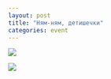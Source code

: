 ```yaml
---
layout: post
title: "Ням-ням, детишечки"
categories: event
---
```

![](https://pics.livejournal.com/quillcraft/pic/000pts4w)

![](https://pics.livejournal.com/quillcraft/pic/000pwqzy)